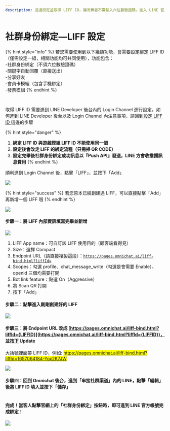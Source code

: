 ```yaml
---
description: 透過設定並取得 LIFF ID，讓消費者不需輸入六位數驗證碼，進入 LINE 官方帳號就能完成綁定
---
```


# 社群身份綁定—LIFF 設定

{% hint style="info" %}
若您需要使用到以下幾類功能，會需要設定綁定 LIFF ID（僅需設定一組，相關功能均可共同使用），功能包含：\
-社群身份綁定（不須六位數驗證碼）\
-關鍵字自動回覆（直接送出）\
-分享好友\
-會員卡模組（包含手機綁定）\
-發票模組
{% endhint %}

<figure><img src="../../../../.gitbook/assets/截圖 2022-09-01 下午7.47.34.png" alt=""><figcaption></figcaption></figure>

<figure><img src="../../../../.gitbook/assets/截圖 2022-09-01 下午7.50.46.png" alt=""><figcaption></figcaption></figure>

取得 LIFF ID 需要進到 LINE Developer 後台內的 Login Channel 進行設定。如何進到 LINE Developer 後台以及 Login Channel 內注意事項，請回到[設定 LIFF ID ](she-ding-liff-id-xian-she-ding-login-channel.md#she-ding-login-channel-qian-xian-que-ren-shi-fou-yi-jing-you-line-guan-fang-zhang-hao-xiang-dui-ying)這邊的步驟

{% hint style="danger" %}
1. **綁定 LIFF ID 與遊戲模組 LIFF ID 不能使用同一個**
2. **設定後會改走 LIFF 的綁定流程（只需掃 QR CODE）**
3. **設定完畢後社群身份綁定成功訊息以『Push API』發送，LINE 方會收推播訊息費用**
{% endhint %}

順利進到 Login Channel 後，點擊「LIFF」，並按下「Add」

![](<../../../../.gitbook/assets/截圖 2022-03-31 下午4.16.13.png>)

{% hint style="success" %}
若您原本已經創建過 LIFF，可以直接點擊「Add」再新增一個 LIFF 哦
{% endhint %}

![](<../../../../.gitbook/assets/截圖 2022-03-31 下午4.15.20.png>)

#### 步驟一：將 LIFF 內部資訊填寫完畢並新增

![](../../../../.gitbook/assets/截圖_2024-05-15_下午6_46_21.png)

1. LIFF App name：可自訂該 LIFF 使用目的（顧客端看得見）
2. Size：選擇 Compact
3. Endpoint URL（請直接複製這段）：[`https://pages.omnichat.ai/liff-bind.html?liffId=`](https://pages.omnichat.ai/liff-bind.html?liffId={LIFFID})
4. Scopes：勾選 profile、chat\_message\_write（勾選是會需要 Enable）、openid 三個均需要打開
5. Bot link feature：點選 On（Aggressive）
6. 將 Scan QR 打開
7. 按下「Add」

#### 步驟二：點擊進入剛剛創建好的 LIFF

![](<../../../../.gitbook/assets/截圖 2024-05-15 下午6.39.34.png>)

#### 步驟三：將 Endpoint URL 改成 [https://pages.omnichat.ai/liff-bind.html?liffId={LIFFID}](https://pages.omnichat.ai/liff-bind.html?liffId={LIFFID})，並按下 Update

大括號裡面帶 LIFF ID，例如: <mark style="background-color:yellow;">https://pages.omnichat.ai/liff-bind.html?liffId=1657064184-Yox2K7JW</mark>

![](<../../../../.gitbook/assets/截圖 2024-05-15 下午6.39.49.png>)

#### 步驟四：回到 Omnichat 後台，進到「串接社群渠道」內的 LINE，點擊「編輯」後將 LIFF ID 填入並按下「儲存」

<figure><img src="../../../../.gitbook/assets/截圖 2024-05-15 下午6.40.19.png" alt=""><figcaption></figcaption></figure>

#### 完成！當客人點擊官網上的「社群身份綁定」按鈕時，即可進到 LINE 官方帳號完成綁定！

![](<../../../../.gitbook/assets/截圖 2022-03-31 下午6.56.44.png>)
